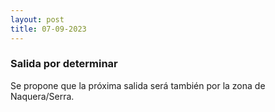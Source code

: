 ```yaml
---
layout: post
title: 07-09-2023
---
```


### Salida por determinar

Se propone que la próxima salida será también por la zona de Naquera/Serra.


